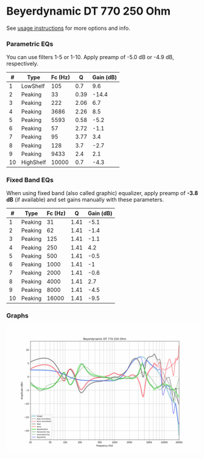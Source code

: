 # Beyerdynamic DT 770 250 Ohm
See [usage instructions](https://github.com/jaakkopasanen/AutoEq#usage) for more options and info.

### Parametric EQs
You can use filters 1-5 or 1-10. Apply preamp of -5.0 dB or -4.9 dB, respectively.

|   # | Type      |   Fc (Hz) |    Q |   Gain (dB) |
|-----|-----------|-----------|------|-------------|
|   1 | LowShelf  |       105 | 0.7  |         9.6 |
|   2 | Peaking   |        33 | 0.39 |       -14.4 |
|   3 | Peaking   |       222 | 2.06 |         6.7 |
|   4 | Peaking   |      3686 | 2.26 |         8.5 |
|   5 | Peaking   |      5593 | 0.58 |        -5.2 |
|   6 | Peaking   |        57 | 2.72 |        -1.1 |
|   7 | Peaking   |        95 | 3.77 |         3.4 |
|   8 | Peaking   |       128 | 3.7  |        -2.7 |
|   9 | Peaking   |      9433 | 2.4  |         2.1 |
|  10 | HighShelf |     10000 | 0.7  |        -4.3 |

### Fixed Band EQs
When using fixed band (also called graphic) equalizer, apply preamp of **-3.8 dB** (if available) and set gains manually with these parameters.

|   # | Type    |   Fc (Hz) |    Q |   Gain (dB) |
|-----|---------|-----------|------|-------------|
|   1 | Peaking |        31 | 1.41 |        -5.1 |
|   2 | Peaking |        62 | 1.41 |        -1.4 |
|   3 | Peaking |       125 | 1.41 |        -1.1 |
|   4 | Peaking |       250 | 1.41 |         4.2 |
|   5 | Peaking |       500 | 1.41 |        -0.5 |
|   6 | Peaking |      1000 | 1.41 |        -1   |
|   7 | Peaking |      2000 | 1.41 |        -0.6 |
|   8 | Peaking |      4000 | 1.41 |         2.7 |
|   9 | Peaking |      8000 | 1.41 |        -4.5 |
|  10 | Peaking |     16000 | 1.41 |        -9.5 |

### Graphs
![](./Beyerdynamic%20DT%20770%20250%20Ohm.png)
